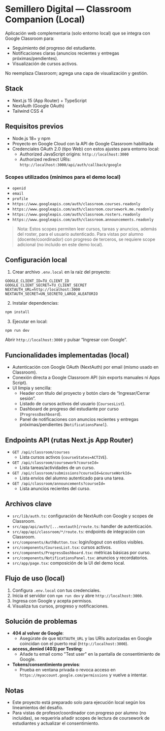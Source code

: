 # Semillero Digital — Classroom Companion (Local)

Aplicación web complementaria (solo entorno local) que se integra con Google Classroom para:

- Seguimiento del progreso del estudiante.
- Notificaciones claras (anuncios recientes y entregas próximas/pendientes).
- Visualización de cursos activos.

No reemplaza Classroom; agrega una capa de visualización y gestión.

## Stack

- Next.js 15 (App Router) + TypeScript
- NextAuth (Google OAuth)
- Tailwind CSS 4

## Requisitos previos

- Node.js 18+ y npm
- Proyecto en Google Cloud con la API de Google Classroom habilitada
- Credenciales OAuth 2.0 (tipo Web) con estos ajustes para entorno local:
  - Authorized JavaScript origins: `http://localhost:3000`
  - Authorized redirect URIs: `http://localhost:3000/api/auth/callback/google`

### Scopes utilizados (mínimos para el demo local)

- `openid`
- `email`
- `profile`
- `https://www.googleapis.com/auth/classroom.courses.readonly`
- `https://www.googleapis.com/auth/classroom.coursework.me.readonly`
- `https://www.googleapis.com/auth/classroom.rosters.readonly`
- `https://www.googleapis.com/auth/classroom.announcements.readonly`

> Nota: Estos scopes permiten leer cursos, tareas y anuncios, además del roster, para el usuario autenticado. Para vistas por alumno (docente/coordinador) con progreso de terceros, se requiere scope adicional (no incluido en este demo local).

## Configuración local

1. Crear archivo `.env.local` en la raíz del proyecto:

```env
GOOGLE_CLIENT_ID=TU_CLIENT_ID
GOOGLE_CLIENT_SECRET=TU_CLIENT_SECRET
NEXTAUTH_URL=http://localhost:3000
NEXTAUTH_SECRET=UN_SECRETO_LARGO_ALEATORIO
```

2. Instalar dependencias:

```bash
npm install
```

3. Ejecutar en local:

```bash
npm run dev
```

Abrir `http://localhost:3000` y pulsar “Ingresar con Google”.

## Funcionalidades implementadas (local)

- Autenticación con Google OAuth (NextAuth) por email (mismo usado en Classroom).
- Conexión directa a Google Classroom API (sin exports manuales ni Apps Script).
- UI limpia y sencilla:
  - Header con título del proyecto y botón claro de “Ingresar/Cerrar sesión”.
  - Listado de cursos activos del usuario (`CoursesList`).
  - Dashboard de progreso del estudiante por curso (`ProgressDashboard`).
  - Panel de notificaciones con anuncios recientes y entregas próximas/pendientes (`NotificationsPanel`).

## Endpoints API (rutas Next.js App Router)

- `GET /api/classroom/courses`
  - Lista cursos activos (`courseStates=ACTIVE`).
- `GET /api/classroom/coursework?courseId=`
  - Lista tareas/actividades de un curso.
- `GET /api/classroom/submissions?courseId=&courseWorkId=`
  - Lista envíos del alumno autenticado para una tarea.
- `GET /api/classroom/announcements?courseId=`
  - Lista anuncios recientes del curso.

## Archivos clave

- `src/lib/auth.ts`: configuración de NextAuth con Google y scopes de Classroom.
- `src/app/api/auth/[...nextauth]/route.ts`: handler de autenticación.
- `src/app/api/classroom/*/route.ts`: endpoints de integración con Classroom.
- `src/components/AuthButton.tsx`: login/logout con estilos visibles.
- `src/components/CoursesList.tsx`: cursos activos.
- `src/components/ProgressDashboard.tsx`: métricas básicas por curso.
- `src/components/NotificationsPanel.tsx`: anuncios y recordatorios.
- `src/app/page.tsx`: composición de la UI del demo local.

## Flujo de uso (local)

1. Configura `.env.local` con tus credenciales.
2. Inicia el servidor con `npm run dev` y abre `http://localhost:3000`.
3. Ingresa con Google y acepta permisos.
4. Visualiza tus cursos, progreso y notificaciones.

## Solución de problemas

- **404 al volver de Google**:
  - Asegúrate de que `NEXTAUTH_URL` y las URIs autorizadas en Google coincidan con el puerto real (`http://localhost:3000`).
- **access_denied (403) por Testing**:
  - Añade tu email como "Test user" en la pantalla de consentimiento de Google.
- **Tokens/consentimiento previos**:
  - Prueba en ventana privada o revoca acceso en `https://myaccount.google.com/permissions` y vuelve a intentar.

## Notas

- Este proyecto está preparado solo para ejecución local según los lineamientos del desafío.
- Para vistas de profesor/coordinador con progreso por alumno (no incluidas), se requeriría añadir scopes de lectura de coursework de estudiantes y actualizar el consentimiento.
